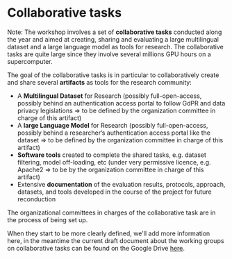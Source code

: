 # Collaborative tasks

Note: The workshop involves a set of **collaborative tasks** conducted along the year and aimed at creating, sharing and evaluating a large multilingual dataset and a large language model as tools for research. The collaborative tasks are quite large since they involve several millions GPU hours on a supercomputer.

The goal of the collaborative tasks is in particular to collaboratively create and share several **artifacts** as tools for the research community:



*   A **Multilingual Dataset** for Research (possibly full-open-access, possibly behind an authentication access portal to follow GdPR and data privacy legislations => to be defined by the organization committee in charge of this artifact)
*   A **large Language Model** for Research (possibly full-open-access, possibly behind a researcher’s authentication access portal like the dataset => to be defined by the organization committee in charge of this artifact)
*   **Software tools** created to complete the shared tasks, e.g. dataset filtering, model off-loading, etc (under very permissive licence, e.g. Apache2 => to be by the organization committee in charge of this artifact)
*   Extensive **documentation** of the evaluation results, protocols, approach, datasets, and tools developed in the course of the project for future reconduction

The organizational committees in charges of the collaborative task are in the process of being set up.

When they start to be more clearly defined, we'll add more information here, in the meantime the current draft document about the working groups on collaborative tasks can be found on the Google Drive [here](https://docs.google.com/document/d/1ZThn1Tz_LA0Z2ayCfVyym9sCyedzgrUMAl0c1wMSgHc/edit?usp=sharing).

